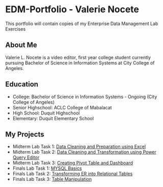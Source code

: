 # EDM-Portfolio - Valerie Nocete
This portfolio will contain copies of my Enterprise Data Management Lab Exercises

## About Me
Valerie L. Nocete is a video editor, first year college student currently pursuing Bachelor of Science in Information Systems at City College of Angeles.

## Education
- College: Bachelor of Science in Information Systems - Ongoing (City College of Angeles)
- Senior Highschool: ACLC College of Mabalacat
- High School: Duquit Highschool
- Elementary: Duquit Elementary School


## My Projects
- Midterm Lab Task 1: [Data Cleaning and Preparation using Excel](https://github.com/bangshiki/EDM-Portfolio/blob/e4fa5a5dfbcac16b7502bd94579fcd80f00d89d4/Midterm%20Task%201/README.md)
- Midterm Lab Task 2: [Data Cleaning and Transformation using Power Query Editor](https://github.com/bangshiki/EDM-Portfolio/tree/ad57ba803fb8e5c7968a623306a42f96740f5a99/Midterm%20Task%202)
- Midterm Lab Task 3: [Creating Pivot Table and Dashboard](https://github.com/bangshiki/EDM-Portfolio/tree/1126e9233254b9e8631374d6930e3f6bdf22406f/Midterm%20Task%203)
- Finals Lab Task 1: [MYSQL Basics](https://github.com/bangshiki/EDM-Portfolio/blob/335569e40fd78a35b426a9717b60ede4ef21e888/Final%20Task%201/README.md)
- Finals Lab Task 2: [Transforming ER into Relational Tables](https://github.com/bangshiki/EDM-Portfolio/tree/60efc63fdb85016afdbc7b4549660449775fb04c/Finals%20Task%202)
- Finals Lab Task 3: [Table Manipulation](https://github.com/bangshiki/EDM-Portfolio/blob/2ba8c2e7024969c1d044edeaba14427535edcfae/Finals%20Task%203/README.md)
